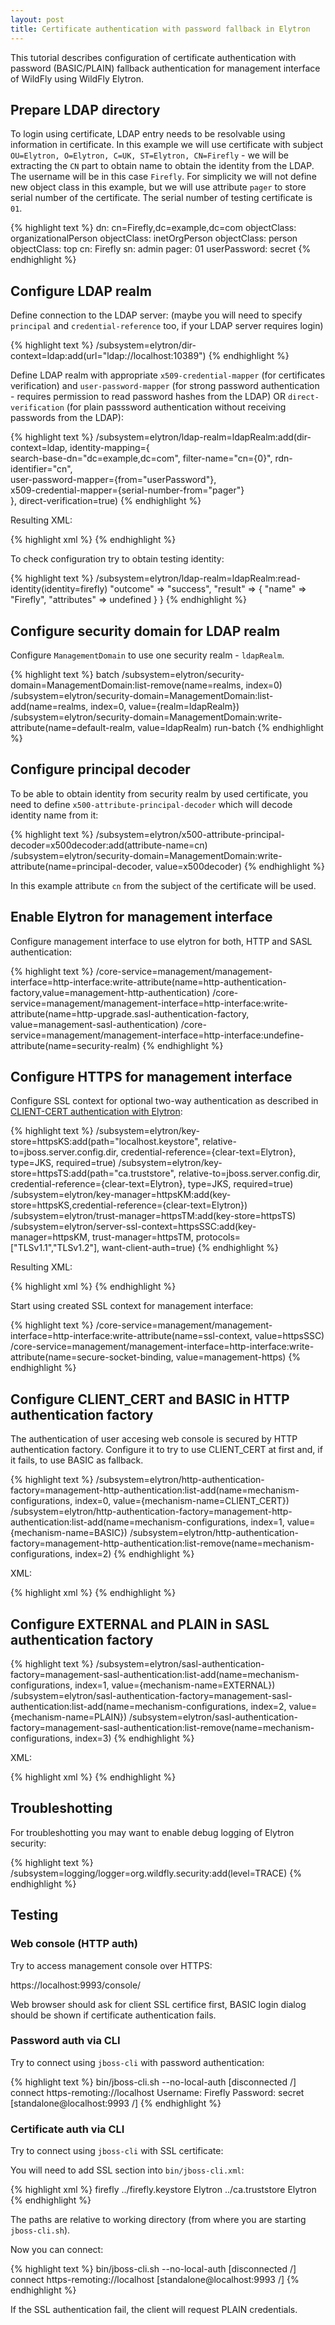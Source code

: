 ```yaml
---
layout: post
title: Certificate authentication with password fallback in Elytron
---
```


This tutorial describes configuration of certificate authentication with password (BASIC/PLAIN) fallback authentication for management interface of WildFly using WildFly Elytron.

## Prepare LDAP directory

To login using certificate, LDAP entry needs to be resolvable using information in certificate.
In this example we will use certificate with subject `OU=Elytron, O=Elytron, C=UK, ST=Elytron, CN=Firefly` - we will be extracting the `CN` part to obtain name to obtain the identity from the LDAP.
The username will be in this case `Firefly`.
For simplicity we will not define new object class in this example, but we will use attribute `pager` to store serial number of the certificate.
The serial number of testing certificate is `01`.

{% highlight text %}
dn: cn=Firefly,dc=example,dc=com
objectClass: organizationalPerson
objectClass: inetOrgPerson
objectClass: person
objectClass: top
cn: Firefly
sn: admin
pager: 01
userPassword: secret
{% endhighlight %}

## Configure LDAP realm

Define connection to the LDAP server: (maybe you will need to specify `principal` and `credential-reference` too, if your LDAP server requires login)

{% highlight text %}
/subsystem=elytron/dir-context=ldap:add(url="ldap://localhost:10389")
{% endhighlight %}

Define LDAP realm with appropriate `x509-credential-mapper` (for certificates verification) and `user-password-mapper` (for strong password authentication - requires permission to read password hashes from the LDAP) OR `direct-verification` (for plain passsword authentication without receiving passwords from the LDAP):

{% highlight text %}
/subsystem=elytron/ldap-realm=ldapRealm:add(dir-context=ldap, identity-mapping={ \
	search-base-dn="dc=example,dc=com", filter-name="cn={0}", rdn-identifier="cn", \
	user-password-mapper={from="userPassword"}, \
	x509-credential-mapper={serial-number-from="pager"} \
}, direct-verification=true)
{% endhighlight %}

Resulting XML:

{% highlight xml %}
<security-realms>
    <ldap-realm name="ldapRealm" dir-context="ldap" direct-verification="true">
        <identity-mapping rdn-identifier="cn" search-base-dn="dc=example,dc=com" filter-name="cn={0}">
            <user-password-mapper from="userPassword"/>
            <x509-credential-mapper serial-number-from="pager"/>
        </identity-mapping>
    </ldap-realm>
</security-realms>
<dir-contexts>
    <dir-context name="ldap" url="ldap://localhost:10389"/>
</dir-contexts>
{% endhighlight %}

To check configuration try to obtain testing identity:

{% highlight text %}
/subsystem=elytron/ldap-realm=ldapRealm:read-identity(identity=firefly)
    "outcome" => "success",
    "result" => {
        "name" => "Firefly",
        "attributes" => undefined
    }
}
{% endhighlight %}

## Configure security domain for LDAP realm

Configure `ManagementDomain` to use one security realm - `ldapRealm`.

{% highlight text %}
batch
/subsystem=elytron/security-domain=ManagementDomain:list-remove(name=realms, index=0)
/subsystem=elytron/security-domain=ManagementDomain:list-add(name=realms, index=0, value={realm=ldapRealm})
/subsystem=elytron/security-domain=ManagementDomain:write-attribute(name=default-realm, value=ldapRealm)
run-batch
{% endhighlight %}

## Configure principal decoder

To be able to obtain identity from security realm by used certificate, you need to define `x500-attribute-principal-decoder` which will decode identity name from it:

{% highlight text %}
/subsystem=elytron/x500-attribute-principal-decoder=x500decoder:add(attribute-name=cn)
/subsystem=elytron/security-domain=ManagementDomain:write-attribute(name=principal-decoder, value=x500decoder)
{% endhighlight %}

In this example attribute `cn` from the subject of the certificate will be used.

## Enable Elytron for management interface

Configure management interface to use elytron for both, HTTP and SASL authentication:

{% highlight text %}
/core-service=management/management-interface=http-interface:write-attribute(name=http-authentication-factory,value=management-http-authentication)
/core-service=management/management-interface=http-interface:write-attribute(name=http-upgrade.sasl-authentication-factory, value=management-sasl-authentication)
/core-service=management/management-interface=http-interface:undefine-attribute(name=security-realm)
{% endhighlight %}

## Configure HTTPS for management interface

Configure SSL context for optional two-way authentication as described in [CLIENT-CERT authentication with Elytron](/2017/10/18/client-cert/):

{% highlight text %}
/subsystem=elytron/key-store=httpsKS:add(path="localhost.keystore", relative-to=jboss.server.config.dir, credential-reference={clear-text=Elytron}, type=JKS, required=true)
/subsystem=elytron/key-store=httpsTS:add(path="ca.truststore", relative-to=jboss.server.config.dir, credential-reference={clear-text=Elytron}, type=JKS, required=true)
/subsystem=elytron/key-manager=httpsKM:add(key-store=httpsKS,credential-reference={clear-text=Elytron})
/subsystem=elytron/trust-manager=httpsTM:add(key-store=httpsTS)
/subsystem=elytron/server-ssl-context=httpsSSC:add(key-manager=httpsKM, trust-manager=httpsTM, protocols=["TLSv1.1","TLSv1.2"], want-client-auth=true)
{% endhighlight %}

Resulting XML:

{% highlight xml %}
<tls>
    <key-stores>
        <key-store name="httpsKS">
            <credential-reference clear-text="Elytron"/>
            <implementation type="JKS"/>
            <file required="true" path="localhost.keystore" relative-to="jboss.server.config.dir"/>
        </key-store>
        <key-store name="httpsTS">
            <credential-reference clear-text="Elytron"/>
            <implementation type="JKS"/>
            <file required="true" path="ca.truststore" relative-to="jboss.server.config.dir"/>
        </key-store>
    </key-stores>
    <key-managers>
        <key-manager name="httpsKM" key-store="httpsKS">
            <credential-reference clear-text="Elytron"/>
        </key-manager>
    </key-managers>
    <trust-managers>
        <trust-manager name="httpsTM" key-store="httpsTS"/>
    </trust-managers>
    <server-ssl-contexts>
        <server-ssl-context name="httpsSSC" want-client-auth="true" protocols="TLSv1.1 TLSv1.2" key-manager="httpsKM" trust-manager="httpsTM"/>
    </server-ssl-contexts>
</tls>
{% endhighlight %}

Start using created SSL context for management interface:

{% highlight text %}
/core-service=management/management-interface=http-interface:write-attribute(name=ssl-context, value=httpsSSC)
/core-service=management/management-interface=http-interface:write-attribute(name=secure-socket-binding, value=management-https)
{% endhighlight %}

## Configure CLIENT_CERT and BASIC in HTTP authentication factory

The authentication of user accesing web console is secured by HTTP authentication factory.
Configure it to try to use CLIENT_CERT at first and, if it fails, to use BASIC as fallback.

{% highlight text %}
/subsystem=elytron/http-authentication-factory=management-http-authentication:list-add(name=mechanism-configurations, index=0, value={mechanism-name=CLIENT_CERT})
/subsystem=elytron/http-authentication-factory=management-http-authentication:list-add(name=mechanism-configurations, index=1, value={mechanism-name=BASIC})
/subsystem=elytron/http-authentication-factory=management-http-authentication:list-remove(name=mechanism-configurations, index=2)
{% endhighlight %}

XML:

{% highlight xml %}
<http-authentication-factory name="management-http-authentication" security-domain="ManagementDomain" http-server-mechanism-factory="global">
    <mechanism-configuration>
        <mechanism mechanism-name="CLIENT_CERT"/>
        <mechanism mechanism-name="BASIC"/>
    </mechanism-configuration>
</http-authentication-factory>
{% endhighlight %}

## Configure EXTERNAL and PLAIN in SASL authentication factory

{% highlight text %}
/subsystem=elytron/sasl-authentication-factory=management-sasl-authentication:list-add(name=mechanism-configurations, index=1, value={mechanism-name=EXTERNAL})
/subsystem=elytron/sasl-authentication-factory=management-sasl-authentication:list-add(name=mechanism-configurations, index=2, value={mechanism-name=PLAIN})
/subsystem=elytron/sasl-authentication-factory=management-sasl-authentication:list-remove(name=mechanism-configurations, index=3)
{% endhighlight %}

XML:

{% highlight xml %}
<sasl-authentication-factory name="management-sasl-authentication" sasl-server-factory="configured" security-domain="ManagementDomain">
    <mechanism-configuration>
        <mechanism mechanism-name="JBOSS-LOCAL-USER" realm-mapper="local"/>
        <mechanism mechanism-name="EXTERNAL"/>
        <mechanism mechanism-name="PLAIN"/>
    </mechanism-configuration>
</sasl-authentication-factory>
{% endhighlight %}

## Troubleshotting

For troubleshotting you may want to enable debug logging of Elytron security:

{% highlight text %}
/subsystem=logging/logger=org.wildfly.security:add(level=TRACE)
{% endhighlight %}

## Testing

### Web console (HTTP auth)

Try to access management console over HTTPS:

https://localhost:9993/console/

Web browser should ask for client SSL certifice first, BASIC login dialog should be shown if certificate authentication fails.

### Password auth via CLI

Try to connect using `jboss-cli` with password authentication:

{% highlight text %}
bin/jboss-cli.sh --no-local-auth
[disconnected  /] connect https-remoting://localhost
Username: Firefly
Password: secret
[standalone@localhost:9993  /]
{% endhighlight %}

### Certificate auth via CLI

Try to connect using `jboss-cli` with SSL certificate:

You will need to add SSL section into `bin/jboss-cli.xml`:

{% highlight xml %}
<ssl>
  <alias>firefly</alias>
  <key-store>../firefly.keystore</key-store>
  <key-store-password>Elytron</key-store-password>
  <trust-store>../ca.truststore</trust-store>
  <trust-store-password>Elytron</trust-store-password>
</ssl>
{% endhighlight %}

The paths are relative to working directory (from where you are starting `jboss-cli.sh`).

Now you can connect:

{% highlight text %}
bin/jboss-cli.sh --no-local-auth
[disconnected  /] connect https-remoting://localhost
[standalone@localhost:9993  /]
{% endhighlight %}

If the SSL authentication fail, the client will request PLAIN credentials.

